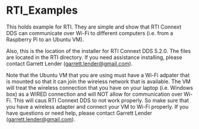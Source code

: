 # RTI_Examples

This holds example for RTI. They are simple and show that RTI Connext DDS can communicate over Wi-Fi to different computers (i.e. from a Raspberry Pi to an Ubuntu VM).

Also, this is the location of the installer for RTI Connext DDS 5.2.0. The files are located in the RTI directory. If you need assistance installing, please contact Garrett Lender (garrett.lender@gmail.com). 

Note that the Ubuntu VM that you are using must have a Wi-Fi adpater that is mounted so that it can join the wireless network that is available. The VM will treat the wireless connection that you have on your laptop (i.e. Windows box) as a WIRED connection and will NOT allow for communication over Wi-Fi. This will caus RTI Connext DDS to not work properly. So make sure that you have a wireless adapter and connect your VM to Wi-Fi properly. If you have questions or need help, please contact Garrett Lender (garrett.lender@gmail.com). 
